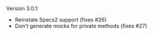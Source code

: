 Version 3.0.1:

- Reinstate Specs2 support (fixes #26)
- Don't generate mocks for private methods (fixes #27)
